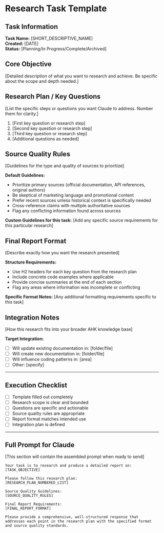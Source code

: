 # Research Task Template

## Task Information
**Task Name:** [SHORT_DESCRIPTIVE_NAME]  
**Created:** [DATE]  
**Status:** [Planning/In Progress/Complete/Archived]

## Core Objective
<task>
[Detailed description of what you want to research and achieve. Be specific about the scope and depth needed.]
</task>

## Research Plan / Key Questions
[List the specific steps or questions you want Claude to address. Number them for clarity.]

1. [First key question or research step]
2. [Second key question or research step]
3. [Third key question or research step]
4. [Additional questions as needed]

## Source Quality Rules
[Guidelines for the type and quality of sources to prioritize]

**Default Guidelines:**
- Prioritize primary sources (official documentation, API references, original authors)
- Be skeptical of marketing language and promotional content
- Prefer recent sources unless historical context is specifically needed
- Cross-reference claims with multiple authoritative sources
- Flag any conflicting information found across sources

**Custom Guidelines for this task:**
[Add any specific source requirements for this particular research]

## Final Report Format
[Describe exactly how you want the research presented]

**Structure Requirements:**
- Use H2 headers for each key question from the research plan
- Include concrete code examples where applicable
- Provide concise summaries at the end of each section
- Flag any areas where information was incomplete or conflicting

**Specific Format Notes:**
[Any additional formatting requirements specific to this task]

## Integration Notes
[How this research fits into your broader AHK knowledge base]

**Target Integration:**
- [ ] Will update existing documentation in: [folder/file]
- [ ] Will create new documentation in: [folder/file]  
- [ ] Will influence coding patterns in: [area]
- [ ] Other: [specify]

---

## Execution Checklist
- [ ] Template filled out completely
- [ ] Research scope is clear and bounded
- [ ] Questions are specific and actionable
- [ ] Source quality rules are appropriate
- [ ] Report format matches intended use
- [ ] Integration plan is defined

---

## Full Prompt for Claude
[This section will contain the assembled prompt when ready to send]

```
Your task is to research and produce a detailed report on: [TASK_OBJECTIVE]

Please follow this research plan:
[RESEARCH_PLAN_NUMBERED_LIST]

Source Quality Guidelines:
[SOURCE_QUALITY_RULES]

Final Report Requirements:
[FINAL_REPORT_FORMAT]

Please provide a comprehensive, well-structured response that addresses each point in the research plan with the specified format and source quality standards.
```